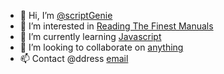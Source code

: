 - 👋 Hi, I’m [@scriptGenie]([https://example.com](https://github.com/scriptGenie))
- 👀 I’m interested in [Reading The Finest Manuals](https://devdocs.io/javascript/)
- 🌱 I’m currently learning [Javascript](https://developer.mozilla.org/en-US/docs/Web/JavaScript)
- 💞️ I’m looking to collaborate on [anything](https://something.com/)
- 📫 Contact @ddress [email](scriptGenie@protonmail.com)

<!---
scriptGenie/scriptGenie is a ✨ special ✨ repository because its `README.md` (this file) appears on your GitHub profile.
You can click the Preview link to take a look at your changes.
--->
